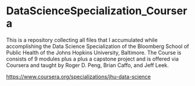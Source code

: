 # DataScienceSpecialization_Coursera
This is a repository collecting all files that I accumulated while accomplishing the Data Science Specialization of the Bloomberg School of Public Health of the Johns Hopkins University, Baltimore.
The Course is consists of 9 modules plus a plus a capstone project and is offered via Coursera and taught by Roger D. Peng, Brian Caffo, and Jeff Leek.

https://www.coursera.org/specializations/jhu-data-science
